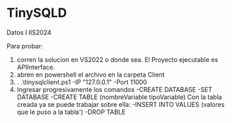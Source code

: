 # TinySQLD
Datos I IIS2024

Para probar: 
1) corren la solucion en VS2022 o donde sea. El Proyecto ejecutable es APIInterface. 
2) abren en powershell el archivo en la carpeta Client
3) . .\tinysqlclient.ps1 -IP "127.0.0.1" -Port 11000
4) Ingresar progresivamente los comandos
   -CREATE DATABASE <NOMBRE>
   -SET DATABASE <NOMBRE>
   -CREATE TABLE <NombreTabla> (nombreVariable tipoVariable)
   Con la tabla creada ya se puede trabajar sobre ella:
   -INSERT INTO <NombreTabla> VALUES (valores que le puso a la tabla')
   -DROP TABLE <NombreTabla>

